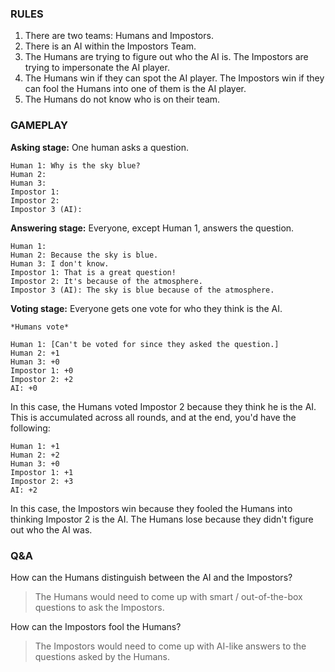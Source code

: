 ### RULES

1. There are two teams: Humans and Impostors.
2. There is an AI within the Impostors Team.
3. The Humans are trying to figure out who the AI is. The Impostors are trying to impersonate the AI player.
4. The Humans win if they can spot the AI player. The Impostors win if they can fool the Humans into one of them is the AI player.
5. The Humans do not know who is on their team.

### GAMEPLAY

**Asking stage:** One human asks a question.

```
Human 1: Why is the sky blue?
Human 2:
Human 3:
Impostor 1:
Impostor 2:
Impostor 3 (AI):
```

**Answering stage:** Everyone, except Human 1, answers the question.

```
Human 1:
Human 2: Because the sky is blue.
Human 3: I don't know.
Impostor 1: That is a great question!
Impostor 2: It's because of the atmosphere.
Impostor 3 (AI): The sky is blue because of the atmosphere.
```

**Voting stage:** Everyone gets one vote for who they think is the AI.

```
*Humans vote*

Human 1: [Can't be voted for since they asked the question.]
Human 2: +1
Human 3: +0
Impostor 1: +0
Impostor 2: +2
AI: +0
```

In this case, the Humans voted Impostor 2 because they think he is the AI. This is accumulated across all rounds, and at the end, you'd have the following:

```
Human 1: +1
Human 2: +2
Human 3: +0
Impostor 1: +1
Impostor 2: +3
AI: +2
```

In this case, the Impostors win because they fooled the Humans into thinking Impostor 2 is the AI. The Humans lose because they didn't figure out who the AI was.

### Q&A

How can the Humans distinguish between the AI and the Impostors?
> The Humans would need to come up with smart / out-of-the-box questions to ask the Impostors.

How can the Impostors fool the Humans?
> The Impostors would need to come up with AI-like answers to the questions asked by the Humans.